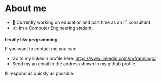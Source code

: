 # About me

- 🙌 Currently working on education and part time as an IT consultant.
- ✍️ Im a Computer Engineering student.

**I really like programming**

If you want to contact me you can:
- Go to my linkedin profile here: https://www.linkedin.com/in/frannlago/
- Send my an email to the address shown in my github profile.
  
Ill respond as quickly as possible.


